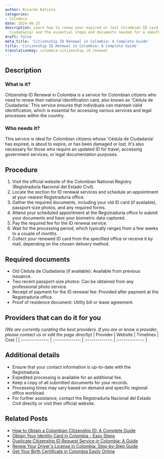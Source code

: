```yaml
---
author: Ricardo Batista
categories:
- Colombia
date: 2024-06-25
description: Learn how to renew your expired or lost Colombian ID card (Cédula de
  Ciudadanía) and the essential steps and documents needed for a smooth process.
draft: false
meta_title: 'Citizenship ID Renewal in Colombia: A Complete Guide'
title: 'Citizenship ID Renewal in Colombia: A Complete Guide'
translationKey: colombia-citizenship_id_renewal
---
```



## Description
### What is it?
Citizenship ID Renewal in Colombia is a service for Colombian citizens who need to renew their national identification card, also known as 'Cédula de Ciudadanía.' This service ensures that individuals can maintain valid identification, which is essential for accessing various services and legal processes within the country.

### Who needs it?
This service is ideal for Colombian citizens whose 'Cédula de Ciudadanía' has expired, is about to expire, or has been damaged or lost. It's also necessary for those who require an updated ID for travel, accessing government services, or legal documentation purposes.

## Procedure

1. Visit the official website of the Colombian National Registry (Registraduría Nacional del Estado Civil).
2. Locate the section for ID renewal services and schedule an appointment at your nearest Registraduría office.
3. Gather the required documents, including your old ID card (if available), passport-size photos, and any required forms.
4. Attend your scheduled appointment at the Registraduría office to submit your documents and have your biometric data captured.
5. Pay the required fee for the ID renewal service.
6. Wait for the processing period, which typically ranges from a few weeks to a couple of months.
7. Collect your renewed ID card from the specified office or receive it by mail, depending on the chosen delivery method.


## Required documents

- Old Cédula de Ciudadanía (if available): Available from previous issuance.
- Two recent passport-size photos: Can be obtained from any professional photo service.
- Receipt of payment for the ID renewal fee: Provided after payment at the Registraduría office.
- Proof of residence document: Utility bill or lease agreement.


## Providers that can do it for you
_(We are currently curating the best providers. If you are or know a provider, please contact us or edit the page directly)_
| Provider        |     Website     |     Timelines    |       Cost      |
| :-------------: | :-------------: |  :-------------: | :-------------: |

## Additional details

- Ensure that your contact information is up-to-date with the Registraduría.
- Expedited processing is available for an additional fee.
- Keep a copy of all submitted documents for your records.
- Processing times may vary based on demand and specific regional office workload.
- For further assistance, contact the Registraduría Nacional del Estado Civil directly or visit their official website.




## Related Posts

- [How to Obtain a Colombian Citizenship ID: A Complete Guide](https://tramitit.com/guides/colombia/citizenship_id/)
- [Obtain Your Identity Card in Colombia - Easy Steps](https://tramitit.com/guides/colombia/identity_card_issuance/)
- [Duplicate Citizenship ID Request Service in Colombia: A Guide](https://tramitit.com/guides/colombia/citizenship_id_duplicate_request/)
- [Renew Your Driver's License in Colombia: Step-by-Step Guide](https://tramitit.com/guides/colombia/drivers_license_renewal/)
- [Get Your Birth Certificate in Colombia Easily Online](https://tramitit.com/guides/colombia/birth_certificate/)
